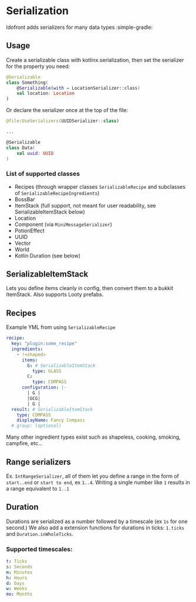 # Serialization

[//]: # ([:simple-gradle: ![]&#40;https://img.shields.io/maven-metadata/v?label=idofront-serializers&metadataUrl=https://repo.mineinabyss.com/releases/com/mineinabyss/idofront-serializers/maven-metadata.xml&#41;{ style="vertical-align:middle" }]&#40;https://repo.mineinabyss.com/#/releases/com/mineinabyss/idofront-serializers&#41;)

Idofront adds serializers for many data types :simple-gradle:

## Usage

Create a serializable class with kotlinx.serialization, then set the serializer for the property you need:

```kotlin
@Serializable
class Something(
    @Serializable(with = LocationSerializer::class)
    val location: Location
)
```

Or declare the serializer once at the top of the file:

```kotlin
@file:UseSerializers(UUIDSerializer::class)

...

@Serializable
class Data(
    val uuid: UUID
)
```

### List of supported classes

- Recipes (through wrapper classes `SerializableRecipe` and subclasses of `SerializableRecipeIngredients`)
- BossBar
- ItemStack (full support, not meant for user readability, see SerializableItemStack below)
- Location
- Component (via `MiniMessageSerializer`)
- PotionEffect
- UUID
- Vector
- World
- Kotlin Duration (see below)

## SerializableItemStack

Lets you define items cleanly in config, then convert them to a bukkit ItemStack. Also supports Looty prefabs.

## Recipes

Example YML from using `SerializableRecipe`

```yaml
recipe:
  key: "plugin:some_recipe"
  ingredients:
    - !<shaped>
      items:
        G: # SerializableItemStack
          type: GLASS
        C:
          type: COMPASS
      configuration: |-
        | G |
        |GCG|
        | G |
  result: # SerializableItemStack
    type: COMPASS
    displayName: Fancy Compass
  # group: (optional) 
```

Many other ingredient types exist such as shapeless, cooking, smoking, campfire, etc...

## Range serializers

Ex. `IntRangeSerializer`, all of them let you define a range in the form of `start..end` or `start to end`, ex `1..4`.
Writing a single number like `1` results in a range equivalent to `1..1`

## Duration

Durations are serialized as a number followed by a timescale (ex `1s` for one second.) We also add a extension functions
for durations in ticks: `1.ticks` and `Duration.inWholeTicks`.

### Supported timescales:

```yaml
t: Ticks
s: Seconds
m: Minutes
h: Hours
d: Days
w: Weeks
mo: Months
```
